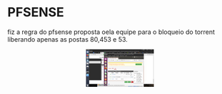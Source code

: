 # PFSENSE

fiz a regra do pfsense proposta oela equipe para o bloqueio do torrent liberando apenas as postas 80,453 e 53.

<div align="center"><img src="img/pf01.png" alt="" style="width:80; height:85px;"/></div>
